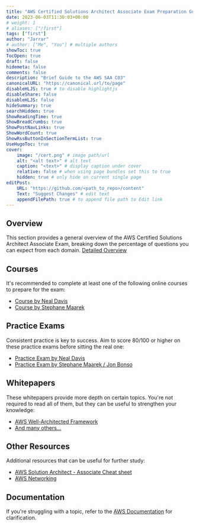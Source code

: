 ```yaml
---
title: "AWS Certified Solutions Architect Associate Exam Preparation Guide"
date: 2023-06-03T11:30:03+00:00
# weight: 1
# aliases: ["/first"]
tags: ["first"]
author: "Jarrar"
# author: ["Me", "You"] # multiple authors
showToc: true
TocOpen: true
draft: false
hidemeta: false
comments: false
description: "Brief Guide to the AWS SAA C03"
canonicalURL: "https://canonical.url/to/page"
disableHLJS: true # to disable highlightjs
disableShare: false
disableHLJS: false
hideSummary: true
searchHidden: true
ShowReadingTime: true
ShowBreadCrumbs: true
ShowPostNavLinks: true
ShowWordCount: true
ShowRssButtonInSectionTermList: true
UseHugoToc: true
cover:
    image: "/cert.png" # image path/url
    alt: "<alt text>" # alt text
    caption: "<text>" # display caption under cover
    relative: false # when using page bundles set this to true
    hidden: true # only hide on current single page
editPost:
    URL: "https://github.com/<path_to_repo>/content"
    Text: "Suggest Changes" # edit text
    appendFilePath: true # to append file path to Edit link
---
```


## Overview
This section provides a general overview of the AWS Certified Solutions Architect Associate Exam, breaking down the percentage of questions you can expect from each domain. [Detailed Overview](https://d1.awsstatic.com/training-and-certification/docs-sa-assoc/AWS-Certified-Solutions-Architect-Associate_Exam-Guide.pdf) 

## Courses
It's recommended to complete at least one of the following online courses to prepare for the exam:
- [Course by Neal Davis](https://www.udemy.com/course/aws-certified-solutions-architect-associate-hands-on/)
- [Course by Stephane Maarek](https://www.udemy.com/course/aws-certified-solutions-architect-associate-saa-c03/?LSNPUBID=JVFxdTr9V80&ranEAID=JVFxdTr9V80&ranMID=39197&ranSiteID=JVFxdTr9V80-Ly6xIEX4P2u4Aruar4ycTA&utm_medium=udemyads&utm_source=aff-campaign)

## Practice Exams
Consistent practice is key to success. Aim to score 80/100 or higher on these practice exams before sitting the real one:
- [Practice Exam by Neal Davis](https://www.udemy.com/course/aws-certified-solutions-architect-associate-practice-tests-k/)
- [Practice Exam by Stephane Maarek / Jon Bonso](https://www.udemy.com/course/practice-exams-aws-certified-solutions-architect-associate/?ranMID=39197&ranEAID=JVFxdTr9V80&ranSiteID=JVFxdTr9V80-hATEYNyIf._.0sR4uxofug&LSNPUBID=JVFxdTr9V80&utm_source=aff-campaign&utm_medium=udemyads)

## Whitepapers
These whitepapers provide more depth on certain topics. You're not required to read all of them, but they can be useful to strengthen your knowledge:
- [AWS Well-Architected Framework](https://docs.aws.amazon.com/wellarchitected/latest/framework/welcome.html)
- [And many others...](#)

## Other Resources
Additional resources that can be useful for further study:
- [AWS Solution Architect - Associate Cheat sheet](https://digitalcloud.training/category/aws-cheat-sheets/aws-solutions-architect-associate/)
- [AWS Networking](https://www.youtube.com/watch?v=XZbvQWkpJTI&t=1s&ab_channel=AWSTrainingCenter)

## Documentation
If you're struggling with a topic, refer to the [AWS Documentation](https://docs.aws.amazon.com//?nc2=h_ql_doc_do) for clarification.